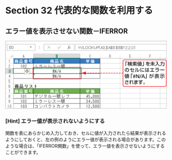 # Section 32 代表的な関数を利用する

## エラー値を表示させない関数－IFERROR

![](001.png)

### [Hint] エラー値が表示されないようにする

関数を表にあらかじめ入力しておき、セルに値が入力されたら結果が表示されるようにしておくと、左の例のようにエラー値が表示される場合があります。このような場合は、「IFERROR関数」を使って、エラー値を表示させないようにすることができます。
